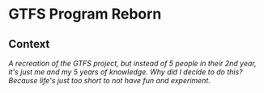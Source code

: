 # GTFS Program Reborn
## Context
_A recreation of the GTFS project, but instead of 5 people in their 2nd year, it's just me and my 5 years of knowledge. Why did I decide to do this? Because life's just too short to not have fun and experiment._

